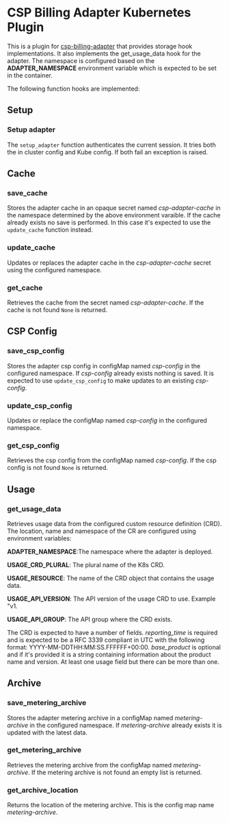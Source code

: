 # CSP Billing Adapter Kubernetes Plugin

This is a plugin for
[csp-billing-adapter](https://github.com/SUSE-Enceladus/csp-billing-adapter)
that provides storage hook implementations. It also implements the
get_usage_data hook for the adapter. The namespace is configured based on
the **ADAPTER_NAMESPACE** environment variable which is expected to be set
in the container.

The following function hooks are implemented:

## Setup

### Setup adapter

The `setup_adapter` function authenticates the current session. It
tries both the in cluster config and Kube config. If both fail an
exception is raised.

## Cache

### save_cache

Stores the adapter cache in an opaque secret named *csp-adapter-cache* in
the namespace determined by the above environment varaible. If the cache
already exists no save is performed. In this case it's expected to use the
`update_cache` function instead.

### update_cache

Updates or replaces the adapter cache in the *csp-adapter-cache* secret
using the configured namespace.

### get_cache

Retrieves the cache from the secret named *csp-adapter-cache*. If the cache
is not found `None` is returned.

## CSP Config

### save_csp_config

Stores the adapter csp config in configMap named *csp-config* in the
configured namespace. If *csp-config* already exists nothing is saved.
It is expected to use `update_csp_config` to make updates to an existing
*csp-config*.

### update_csp_config

Updates or replace the configMap named *csp-config* in the configured
namespace.

### get_csp_config

Retrieves the csp config from the configMap named *csp-config*. If the
csp config is not found `None` is returned.

## Usage

### get_usage_data

Retrieves usage data from the configured custom resource definition (CRD).
The location, name and namespace of the CR are configured using environment
variables:

**ADAPTER_NAMESPACE**:The namespace where the adapter is deployed.

**USAGE_CRD_PLURAL**: The plural name of the K8s CRD.

**USAGE_RESOURCE**: The name of the CRD object that contains the usage data.

**USAGE_API_VERSION**: The API version of the usage CRD to use. Example "v1.

**USAGE_API_GROUP**: The API group where the CRD exists.

The CRD is expected to have a number of fields. *reporting_time* is required
and is expected to be a RFC 3339 compliant in UTC with the following format:
YYYY-MM-DDTHH:MM:SS.FFFFFF+00:00. *base_product* is optional and if it's
provided it is a string containing information about the product name and
version. At least one usage field but there can be more than one.

## Archive

### save_metering_archive

Stores the adapter metering archive in a configMap named *metering-archive*
in the configured namespace. If *metering-archive* already exists it is
updated with the latest data.

### get_metering_archive

Retrieves the metering archive from the configMap named *metering-archive*.
If the metering archive is not found an empty list is returned.

### get_archive_location

Returns the location of the metering archive. This is the config map name
*metering-archive*.
